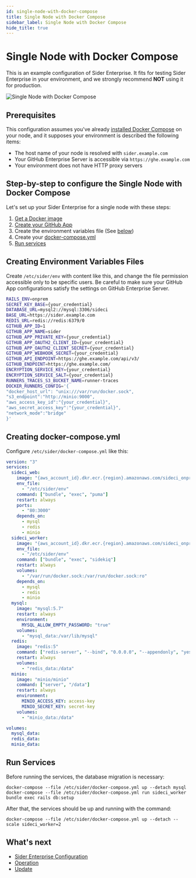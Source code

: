 ```yaml
---
id: single-node-with-docker-compose
title: Single Node with Docker Compose
sidebar_label: Single Node with Docker Compose
hide_title: true
---
```


# Single Node with Docker Compose

This is an example configuration of Sider Enterprise. It fits for testing Sider Enterprise in your environment, and we strongly recommend **NOT** using it for production.

![Single Node with Docker Compose](https://app.lucidchart.com/publicSegments/view/463f20c8-59dd-4443-893f-95343411b572/image.png)

## Prerequisites

This configuration assumes you've already [installed Docker Compose](https://docs.docker.com/compose/install/) on your node, and it supposes your environment is described the following items:

- The host name of your node is resolved with `sider.example.com`
- Your GitHub Enterprise Server is accessible via `https://ghe.example.com`
- Your environment does not have HTTP proxy servers

## Step-by-step to configure the Single Node with Docker Compose

Let's set up your Sider Enterprise for a single node with these steps:

1. [Get a Docker image](../installation.md#get-docker-image)
2. [Create your GitHub App](../github.md#registering-a-github-app)
3. Create the environment variables file (See [below](#creating-environment-variables-files))
4. Create your [docker-compose.yml](#creating-docker-composeyml)
5. [Run services](#run-services)

## Creating Environment Variables Files

Create `/etc/sider/env` with content like this, and change the file permission accessible only to be specific users. Be careful to make sure your GitHub App configurations satisfy the settings on GitHub Enterprise Server.

```sh
RAILS_ENV=onprem
SECRET_KEY_BASE={your_credential}
DATABASE_URL=mysql2://mysql:3306/sideci
BASE_URL=https://sider.example.com
REDIS_URL=redis://redis:6379/0
GITHUB_APP_ID=1
GITHUB_APP_NAME=sider
GITHUB_APP_PRIVATE_KEY={your_credential}
GITHUB_APP_OAUTH2_CLIENT_ID={your_credential}
GITHUB_APP_OAUTH2_CLIENT_SECRET={your_credential}
GITHUB_APP_WEBHOOK_SECRET={your_credential}
GITHUB_API_ENDPOINT=https://ghe.example.com/api/v3/
GITHUB_ENDPOINT=https://ghe.example.com/
ENCRYPTION_SERVICE_KEY={your_credential}
ENCRYPTION_SERVICE_SALT={your_credential}
RUNNERS_TRACES_S3_BUCKET_NAME=runner-traces
DOCKER_RUNNERS_CONFIG='{
"docker_host_url": "unix:///var/run/docker.sock",
"s3_endpoint":"http://minio:9000",
"aws_access_key_id":"{your_credential}",
"aws_secret_access_key":"{your_credential}",
"network_mode":"bridge"
}'
```

## Creating docker-compose.yml

Configure `/etc/sider/docker-compose.yml` like this:

```yaml
version: "3"
services:
  sideci_web:
    image: "{aws_account_id}.dkr.ecr.{region}.amazonaws.com/sideci_onprem:release-202104.0"
    env_file:
      - "/etc/sider/env"
    command: ["bundle", "exec", "puma"]
    restart: always
    ports:
      - "80:3000"
    depends_on:
      - mysql
      - redis
      - minio
  sideci_worker:
    image: "{aws_account_id}.dkr.ecr.{region}.amazonaws.com/sideci_onprem:release-202104.0"
    env_file:
      - "/etc/sider/env"
    command: ["bundle", "exec", "sidekiq"]
    restart: always
    volumes:
      - "/var/run/docker.sock:/var/run/docker.sock:ro"
    depends_on:
      - mysql
      - redis
      - minio
  mysql:
    image: "mysql:5.7"
    restart: always
    environment:
      MYSQL_ALLOW_EMPTY_PASSWORD: "true"
    volumes:
      - "mysql_data:/var/lib/mysql"
  redis:
    image: "redis:5"
    command: ["redis-server", "--bind", "0.0.0.0", "--appendonly", "yes"]
    restart: always
    volumes:
      - "redis_data:/data"
  minio:
    image: "minio/minio"
    command: ["server", "/data"]
    restart: always
    environment:
      MINIO_ACCESS_KEY: access-key
      MINIO_SECRET_KEY: secret-key
    volumes:
      - "minio_data:/data"

volumes:
  mysql_data:
  redis_data:
  minio_data:
```

## Run Services

Before running the services, the database migration is necessary:

```console
docker-compose --file /etc/sider/docker-compose.yml up --detach mysql
docker-compose --file /etc/sider/docker-compose.yml run sideci_worker bundle exec rails db:setup
```

After that, the services should be up and running with the command:

```console
docker-compose --file /etc/sider/docker-compose.yml up --detach --scale sideci_worker=2
```

## What's next

- [Sider Enterprise Configuration](../config.md)
- [Operation](../operation.md)
- [Update](../updating.md)
